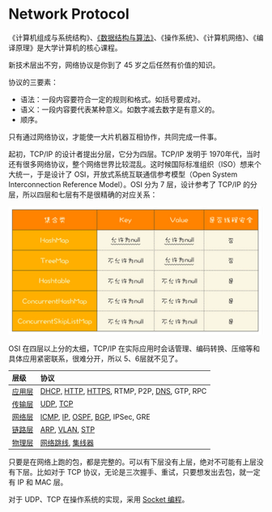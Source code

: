# Network Protocol

《计算机组成与系统结构》、[《数据结构与算法》](../algorithm/)、《操作系统》、《计算机网络》、《编译原理》是大学计算机的核心课程。

新技术层出不穷，网络协议是你到了 45 岁之后任然有价值的知识。

协议的三要素：

* 语法：一段内容要符合一定的规则和格式。如括号要成对。
* 语义：一段内容要代表某种意义。如数字减去数字是有意义的。
* 顺序。

只有通过网络协议，才能使一大片机器互相协作，共同完成一件事。

起初，TCP/IP 的设计者提出分层，它分为四层。TCP/IP 发明于 1970年代，当时还有很多网络协议，整个网络世界比较混乱。这时候国际标准组织（ISO）想来个大统一，于是设计了 OSI，开放式系统互联通信参考模型（Open System Interconnection Reference Model）。OSI 分为 7 层，设计参考了 TCP/IP 的分层，所以四层和七层有不是很精确的对应关系：

![](../../.gitbook/assets/image%20%28178%29.png)

OSI 在四层以上分的太细，TCP/IP 在实际应用时会话管理、编码转换、压缩等和具体应用紧密联系，很难分开，所以 5、6层就不见了。

| 层级 | 协议 |
| :--- | :--- |
| [应用层](application-layer.md) | [DHCP,](application-layer.md#dhcp) [HTTP](application-layer.md#http), [HTTPS](application-layer.md#https), RTMP, P2P, [DNS](application-layer.md#dns), GTP, RPC |
| [传输层](transport-layer.md) | [UDP](transport-layer.md#udp), [TCP](transport-layer.md#tcp) |
| [网络层](network-layer.md) | [ICMP](network-layer.md#icmp), [IP](network-layer.md#ip), [OSPF](network-layer.md#ospf), [BGP](network-layer.md#bgp), IPSec, GRE |
| [链路层](data-link-layer.md) | [ARP](data-link-layer.md#arp), [VLAN](data-link-layer.md#vlan), [STP](data-link-layer.md#stp) |
| [物理层](pysical-layer.md) | [网络跳线](pysical-layer.md#8p-8-c), [集线器](pysical-layer.md#hub) |

只要是在网络上跑的包，都是完整的。可以有下层没有上层，绝对不可能有上层没有下层。比如对于 TCP 协议，无论是三次握手、重试，只要想发出去包，就一定有 IP 和 MAC 层。

对于 UDP、TCP 在操作系统的实现，采用 [Socket 编程](transport-layer.md#socket-bian-cheng)。



